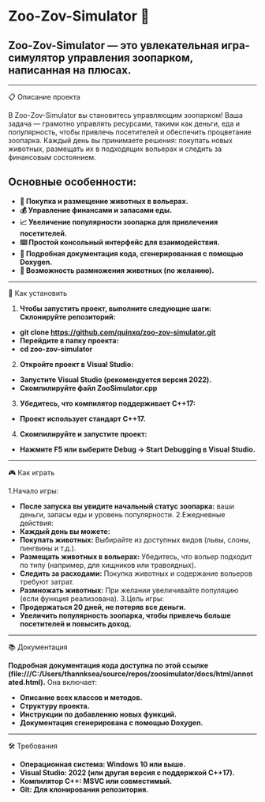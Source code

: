 # Zoo-Zov-Simulator 🐧
## Zoo-Zov-Simulator — это увлекательная игра-симулятор управления зоопарком, написанная на плюсах.

---

📋 Описание проекта

В Zoo-Zov-Simulator вы становитесь управляющим зоопарком! Ваша задача — грамотно управлять ресурсами, такими как деньги, еда и популярность, чтобы привлечь посетителей и обеспечить процветание зоопарка. Каждый день вы принимаете решения: покупать новых животных, размещать их в подходящих вольерах и следить за финансовым состоянием.

## Основные особенности:

- **🐾 Покупка и размещение животных в вольерах.**
- **💰 Управление финансами и запасами еды.**
- **📈 Увеличение популярности зоопарка для привлечения посетителей.**
- **⌨️ Простой консольный интерфейс для взаимодействия.**
- **📖 Подробная документация кода, сгенерированная с помощью Doxygen.**
- **🐣 Возможность размножения животных (по желанию).**

---


🚀 Как установить
1. **Чтобы запустить проект, выполните следующие шаги:**
**Склонируйте репозиторий:**
- **git clone https://github.com/quinxq/zoo-zov-simulator.git**
- **Перейдите в папку проекта:**
- **cd zoo-zov-simulator**
2. **Откройте проект в Visual Studio:**
- **Запустите Visual Studio (рекомендуется версия 2022).**
- **Скомпилируйте файл ZooSimulator.cpp**
3. **Убедитесь, что компилятор поддерживает C++17:**
- **Проект использует стандарт C++17.**
4. **Скомпилируйте и запустите проект:**
- **Нажмите F5 или выберите Debug → Start Debugging в Visual Studio.**

---

🎮 Как играть

1.Начало игры:
- **После запуска вы увидите начальный статус зоопарка:** ваши деньги, запасы еды и уровень популярности.
2.Ежедневные действия:
- **Каждый день вы можете:**
- **Покупать животных:** Выбирайте из доступных видов (львы, слоны, пингвины и т.д.).
- **Размещать животных в вольерах:** Убедитесь, что вольер подходит по типу (например, для хищников или травоядных).
- **Следить за расходами:** Покупка животных и содержание вольеров требуют затрат.
- **Размножать животных:** При желании увеличивайте популяцию (если функция реализована).
3.Цель игры:
- **Продержаться 20 дней, не потеряв все деньги.**
- **Увеличить популярность зоопарка, чтобы привлечь больше посетителей и повысить доход.**
  
---

📚 Документация

**Подробная документация кода доступна по этой ссылке (file:///C:/Users/thannksea/source/repos/zoosimulator/docs/html/annotated.html).** Она включает:
- **Описание всех классов и методов.**
- **Структуру проекта.**
- **Инструкции по добавлению новых функций.**
- **Документация сгенерирована с помощью Doxygen.**

---

🛠 Требования

- **Операционная система: Windows 10 или выше.**
- **Visual Studio: 2022 (или другая версия с поддержкой C++17).**
- **Компилятор C++: MSVC или совместимый.**
- **Git: Для клонирования репозитория.**

